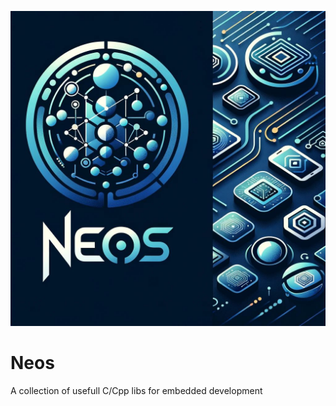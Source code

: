 ![alt text](./pics/neos_2.jpeg)

# Neos
A collection of usefull C/Cpp libs for embedded development

